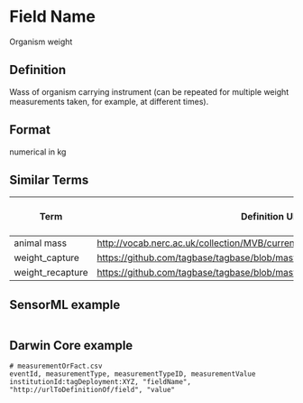 # Field Name
Organism weight

## Definition 
Wass of organism carrying instrument (can be repeated for multiple weight measurements taken, for example, at different times).

## Format
numerical in kg

## Similar Terms 
|Term|Definition URL|Source Vocabulary Publisher/Creator|
|----|----------|-----------------|
|animal mass|http://vocab.nerc.ac.uk/collection/MVB/current/MVB000019|Movebank|
|weight_capture|https://github.com/tagbase/tagbase/blob/master/eTagMetadataInventory.csv#L95|Tagbase|
|weight_recapture|https://github.com/tagbase/tagbase/blob/master/eTagMetadataInventory.csv#L97|Tagbase|

## SensorML example
```xml

```
## Darwin Core example
```csv
# measurementOrFact.csv
eventId, measurementType, measurementTypeID, measurementValue
institutionId:tagDeployment:XYZ, "fieldName", "http://urlToDefinitionOf/field", "value"
```
